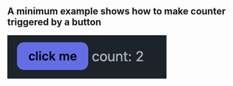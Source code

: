 ## A minimum example shows how to make counter triggered by a button

![button](./images/button_counter.png "A button counter.")